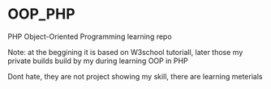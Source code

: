 # OOP_PHP

PHP Object-Oriented Programming learning repo

Note: at the beggining it is based on W3school tutoriall, later those my private builds build by my during learning OOP in PHP

Dont hate, they are not project showing my skill, there are learning meterials
